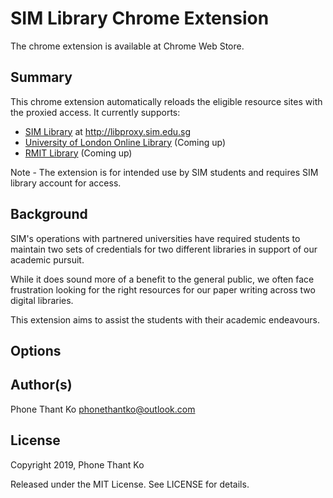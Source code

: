 # SIM Library Chrome Extension

The chrome extension is available at Chrome Web Store.

## Summary
This chrome extension automatically reloads the eligible resource sites with the proxied access.
It currently supports:
- [SIM Library](https://library.sim.edu.sg) at http://libproxy.sim.edu.sg
- [University of London Online Library](https://onlinelibrary.london.ac.uk) (Coming up)
- [RMIT Library](https://rmit.edu.au/library) (Coming up)

Note - The extension is for intended use by SIM students and requires SIM library account for access.

## Background
SIM's operations with partnered universities have required students to maintain two sets of credentials for two different libraries in support of our academic pursuit. 

While it does sound more of a benefit to the general public, we often face frustration looking for the right resources for our paper writing across two digital libraries. 

This extension aims to assist the students with their academic endeavours.

## Options

## Author(s)
Phone Thant Ko <phonethantko@outlook.com>

## License
Copyright 2019, Phone Thant Ko

Released under the MIT License. See LICENSE for details.

